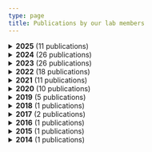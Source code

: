 ```yaml
---
type: page
title: Publications by our lab members
---
```


<details>
<summary><strong>2025</strong> (11 publications)</summary>

* **Association of Disease Severity and Cerebral Interventional Complications With Long-Term Neurodevelopmental Outcome in Neonates With Vein of Galen Malformation.**  
  **Schwarz S**, Brevis Nunez F, Durr NR, Schulz K, Brassel F, Schlunz-Hendann M, Scholz M, Felderhoff-Muser U, **Dohna-Schwake C**, **Bruns N**. *Pediatric neurology, 169:5-12*. <a href="https://pubmed.ncbi.nlm.nih.gov/40446486/" style="text-decoration: none;">PubMed</a>

* **From Entry to Outbreak in a High School Setting: Clinical and Wastewater Surveillance of a Rare SARS-CoV-2 Variant.**  
  Sachse S, Kraiselburd I, Anastasiou OE, Elsner C, **Goretzki SC**, Goer S, Koldehoff M, Thomas A, Schoth J, Voigt S, Ross RS, Dittmer U, Meyer F, Schmithausen RM. *Viruses, 17(4)*. <a href="https://pubmed.ncbi.nlm.nih.gov/40284920/" style="text-decoration: none;">PubMed</a>

* **Massive Bleeding in Children With Cancer or Hematopoietic Cell Transplant: International, Multicenter Retrospective Study, 2017-2021.**  
  Nellis ME, Steiner ME, Bhar S, McArthur J, McMichael A, Rahrig AL, Leeper C, Perdichizzi S, Chiusolo F, Shamash J, **Bruns N**, Schreiber H, Sharron MP, Butragueno-Laiseca L, Killinger JS, Pringle CP, Koenig SM, Josephson C, Crawford D, Scott BL, Remy KE, Puthawala C, Spinella PC. *Pediatric critical care medicine : a journal of the Society of Critical Care Medicine and the World Federation of Pediatric Intensive and Critical Care Societies*. <a href="https://pubmed.ncbi.nlm.nih.gov/40277427/" style="text-decoration: none;">PubMed</a>

* **Congenital infection with Plasmodium malariae: a rare case of intrauterine transmission in Germany.**  
  **Goretzki S**, **Bruns N**, Daniels A, Schonecker A, Della Marina A, Gangfuss A, Schweiger B, Schonfeld A, Witzke O, Dedy J, Dziobaka J, Holtkamp C, Rath PM, Felderhoff-Muser U, **Dohna-Schwake C**, Verhasselt HL. *Malaria journal, 24(1):91*. <a href="https://pubmed.ncbi.nlm.nih.gov/40114164/" style="text-decoration: none;">PubMed</a>

* **The Phoenix Sepsis Score in Pediatric Oncology Patients With Sepsis at PICU Admission: Test of Performance in a European Multicenter Cohort, 2018-2020.**  
  Wosten-van Asperen RM, la Roi-Teeuw HM, Tissing WJE, Jordan I, **Dohna-Schwake C**, Bottari G, Pappachan J, Crazzolara R, Amigoni A, Mizia-Malarz A, Moscatelli A, Sanchez-Martin M, Willems J, Schlapbach LJ. *Pediatric critical care medicine : a journal of the Society of Critical Care Medicine and the World Federation of Pediatric Intensive and Critical Care Societies, 26(2):e177-e185*. <a href="https://pubmed.ncbi.nlm.nih.gov/39982155/" style="text-decoration: none;">PubMed</a>

* **Ultrasound Super-Resolution Imaging of Neonatal Cerebral Vascular Reorganization.**  
  **Schwarz S**, Denis L, Nedoschill E, Buehler A, Danko V, Hilger AC, Brevis Nunez F, Durr NR, Schlunz-Hendann M, Brassel F, Felderhoff-Muser U, Reutter H, Woelfle J, Jungert J, **Dohna-Schwake C**, **Bruns N**, Regensburger AP, Couture O, Mandelbaum H, Knieling F. *Advanced science (Weinheim, Baden-Wurttemberg, Germany), 12(12):e2415235*. <a href="https://pubmed.ncbi.nlm.nih.gov/39899647/" style="text-decoration: none;">PubMed</a>

* **Performance of ICD-10-based injury severity scores in pediatric trauma patients using the ICD-AIS map and survival rate ratios.**  
  **Hojeij R**, **Brensing P**, Nonnemacher M, Kowall B, Felderhoff-Muser U, Dudda M, **Dohna-Schwake C**, Stang A, **Bruns N**. *Journal of clinical epidemiology, 178:111634*. <a href="https://pubmed.ncbi.nlm.nih.gov/39647538/" style="text-decoration: none;">PubMed</a>

* **Severity of Pediatric Inflammatory Multisystem Syndrome Temporally Associated with SARS-CoV-2 Diminished During Successive Waves of the COVID-19 Pandemic: Data from a Nationwide German Survey.**  
  Lohrmann F, Doenhardt M, Diffloth N, Jakob A, Hospach A, Schneider DT, Trotter A, Brunner J, **Goretzki S**, Arens S, Rank M, Mauer R, Armann J, Berner R, Hufnagel M. *The Journal of pediatrics, 278:114419*. <a href="https://pubmed.ncbi.nlm.nih.gov/39603520/" style="text-decoration: none;">PubMed</a>

* **Management and outcome of cutaneous diphtheria in adolescent refugees in Germany, June 2022 - October 2023.**  
  Zink A, Hofer J, Schneider C, Kessler F, Klenze H, Klauwer D, Maleki K, Muller A, **Goretzki S**, Wang S, Kobbe R, Ramirez AV, Bode S, Janda A, Fressle R, Remppis J, Henneke P, Rieg S, Berger A, Sing A, Hufnagel M, Spielberger BD. *Infection, 53(1):329-337*. <a href="https://pubmed.ncbi.nlm.nih.gov/39190269/" style="text-decoration: none;">PubMed</a>

* **An [illustrative] update on pediatric emergency medicine ultrasound: part 2 - abdominal and urogenital applications.**  
  Dong Y, Hoffmann B, **Schwarz S**, Nourkami-Tutdibi N, Huang YL, Chen S, Cekuolis A, Augustiniene R, Snelling PJ, Schreiber-Dietrich D, Grevelding L, Dietrich CF. *Medical ultrasonography, 27(1):63-72*. <a href="https://pubmed.ncbi.nlm.nih.gov/39078993/" style="text-decoration: none;">PubMed</a>

* **Empfehlungen zur Planung und Durchführung einer Bewegungsintervention
                für Kinder und Jugendliche mit Long COVID**  
  Bergelt M, Eckert K, Gauß G, **Bruns N**, Benson S, Felderhoff-Müser U, **Dohna-Schwake C**, Brasseler M, **Goretzki S**. *B&amp;G Bewegungstherapie und Gesundheitssport, 41(01):30-37*. <a href="https://doi.org/10.1055/a-2479-2946" style="text-decoration: none;">DOI</a>


</details>

<details>
<summary><strong>2024</strong> (26 publications)</summary>

* **Case report: Acute liver failure during deferasirox therapy and the potential role of pharmacogenetics.**  
  Garcia-Farina B, Rink L, Santarini V, Westkemper M, **Dohna-Schwake C**, Mohlendick B. *Frontiers in pharmacology, 15:1477755*. <a href="https://pubmed.ncbi.nlm.nih.gov/39508042/" style="text-decoration: none;">PubMed</a>

* **Ultrasound Localization Microscopy for the Assessment of Microvascular Circulation in Ischemic Perinatal Stroke.**  
  Regensburger AP, Wachter F, Denis L, Mandelbaum H, Schey F, Buehler A, Siebenlist G, **Schwarz S**, Schulz-Heise S, Rompel O, Trollmann R, Woelfle J, Jungert J, Couture O, Reutter H, Hanslik G, Knieling F. *Stroke, 55(12):e323-e325*. <a href="https://pubmed.ncbi.nlm.nih.gov/39474686/" style="text-decoration: none;">PubMed</a>

* **The effect of live-performed music therapy with physical contact in preterm infants on parental perceived stress and salivary cortisol levels.**  
  Dewan MV, Ader M, Kleinbeck T, Dathe AK, Schedlowski M, Engler H, Felderhoff-Mueser U, **Bruns N**, Kobus S. *Frontiers in psychology, 15:1441824*. <a href="https://pubmed.ncbi.nlm.nih.gov/39434912/" style="text-decoration: none;">PubMed</a>

* **How to perform Point of Care Ultrasound at resuscitation and when it is useful.**  
  Wastl D, Blaivas M, Horn R, Michels G, Seibel A, **Schwarz S**, Hoffmann BH, Hoffmann O, Von Ow D, Dietrich CF. *Medical ultrasonography*. <a href="https://pubmed.ncbi.nlm.nih.gov/39420822/" style="text-decoration: none;">PubMed</a>

* **An [illustrative] update on pediatric emergency ultrasound: part 3 - cerebral, musculoskeletal and other applications.**  
  **Schwarz S**, Dong Y, Snelling PJ, Hoffmann B, Nourkami-Tutdibi N, Huang YL, Chen S, Cekuolis A, Augustiniene R, Schreiber-Dietrich D, Grevelding L, Dietrich CF. *Medical ultrasonography*. <a href="https://pubmed.ncbi.nlm.nih.gov/39420818/" style="text-decoration: none;">PubMed</a>

* **Telemedicine-based antibiotic stewardship program in pediatrics: study protocol of a stepped wedge cluster randomized trial-the TeleKasper study.**  
  Diexer S, Ihling A, Gomes D, Moritz S, Simon A, **Dohna-Schwake C**, Mikolajczyk R, Huebner J, von Both U. *Trials, 25(1):678*. <a href="https://pubmed.ncbi.nlm.nih.gov/39402608/" style="text-decoration: none;">PubMed</a>

* **Feasibility, efficacy, and safety of animal-assisted activities with visiting dogs in inpatient pediatric oncology.**  
  Steff K, Grasemann M, Ostermann K, **Goretzki SC**, Rath PM, Reinhardt D, Schundeln MM. *World journal of pediatrics : WJP, 20(9):915-924*. <a href="https://pubmed.ncbi.nlm.nih.gov/39112809/" style="text-decoration: none;">PubMed</a>

* **Surgical Site Infections After Pediatric Liver Transplantation-Impact of a Change in Perioperative Prophylactic Antibiotic Protocol.**  
  **Bruns N**, Hauschild J, Lainka E, **Dohna-Schwake C**. *Pediatric transplantation, 28(5):e14830*. <a href="https://pubmed.ncbi.nlm.nih.gov/39030994/" style="text-decoration: none;">PubMed</a>

* **Short-term outcomes of asphyxiated neonates depending on requirement for transfer in the first 24 h of life.**  
  **Bruns N**, Feddahi N, **Hojeij R**, Rossi R, **Dohna-Schwake C**, Stein A, Kobus S, Stang A, Kowall B, Felderhoff-Muser U. *Resuscitation, 202:110309*. <a href="https://pubmed.ncbi.nlm.nih.gov/39002696/" style="text-decoration: none;">PubMed</a>

* **The effect of live music therapy on white matter microstructure in very preterm infants - A randomized controlled trial.**  
  Dewan MV, Jungilligens J, Kobus S, Diezel M, Dathe AK, Schweiger B, Huning B, Felderhoff-Muser U, **Bruns N**. *European journal of paediatric neurology : EJPN : official journal of the European Paediatric Neurology Society, 51:132-139*. <a href="https://pubmed.ncbi.nlm.nih.gov/38941879/" style="text-decoration: none;">PubMed</a>

* **Cerebral Doppler imaging in neonates: A guide for clinical application and diagnosis.**  
  Horsch S, **Schwarz S**, Arnaez J, Steggerda S, Arena R, Govaert P. *Developmental medicine and child neurology, 66(12):1570-1589*. <a href="https://pubmed.ncbi.nlm.nih.gov/38940604/" style="text-decoration: none;">PubMed</a>

* **Association of bilaterally suppressed EEG amplitudes and outcomes in critically ill children.**  
  **Paul L**, **Greve S**, Hegemann J, Gienger S, Loffelhardt VT, Della Marina A, Felderhoff-Muser U, **Dohna-Schwake C**, **Bruns N**. *Frontiers in neuroscience, 18:1411151*. <a href="https://pubmed.ncbi.nlm.nih.gov/38903601/" style="text-decoration: none;">PubMed</a>

* **Position statement on genuine physiotherapy research at German university hospitals.**  
  Klotz SGR, Bokel A, Friderichs-Nedohibchenko M, Stickdorn I, Vogel B, Doods B, Feldmann F, Ghiazza M, Giehl M, Hoberg A, Jansen L, Kohlhofer D, Leonhardt R, Meier SF, Muller C, Pannzek M, **Schwarz S**, Traut M, Urdahl M. *German medical science : GMS e-journal, 22:Doc06*. <a href="https://pubmed.ncbi.nlm.nih.gov/38883338/" style="text-decoration: none;">PubMed</a>

* **An [illustrative] update on pediatric emergency medicine ultrasound: part 1 - trauma and thoracic applications.**  
  Dong Y, **Schwarz S**, Hoffmann B, Nourkami-Tutdibi N, Huang YL, Chen S, Cekuolis A, Augustiniene R, Snelling PJ, Schreiber-Dietrich D, Grevelding L, Dietrich CF. *Medical ultrasonography, 26(4):393-404*. <a href="https://pubmed.ncbi.nlm.nih.gov/38805622/" style="text-decoration: none;">PubMed</a>

* **Effects of an early transfer from incubator to a warming crib in very low birthweight preterm infants.**  
  **Greve S**, **Bruns N**, Dathe AK, Schuendeln MM, Felderhoff-Mueser U, Stein A. *BMC pediatrics, 24(1):319*. <a href="https://pubmed.ncbi.nlm.nih.gov/38724933/" style="text-decoration: none;">PubMed</a>

* **COMFORTneo scale in preterm infants during live performed music therapy-Difference between close physical contact and hand touch contact.**  
  Kobus S, Kleinbeck T, Ader M, Dewan MV, Dathe AK, Feddahi N, Felderhoff-Mueser U, **Bruns N**. *Frontiers in neuroscience, 18:1359769*. <a href="https://pubmed.ncbi.nlm.nih.gov/38606306/" style="text-decoration: none;">PubMed</a>

* **Correlation of Comfort Score and Narcotrend Index during Procedural Sedation with Midazolam and Propofol in Children.**  
  **Bruns N**, Joist CA, Joist CM, Daniels A, Felderhoff-Muser U, **Dohna-Schwake C**, Tschiedel E. *Journal of clinical medicine, 13(5)*. <a href="https://pubmed.ncbi.nlm.nih.gov/38592307/" style="text-decoration: none;">PubMed</a>

* **Adaption of Follow-Up Visits for Preterm and High-Risk Children for Video Consultations.**  
  Dathe AK, **Greve S**, Teschler U, Heuser-Spura KM, Cordier L, Albayrak B, Felderhoff-Mueser U, Huening BM. *Telemedicine journal and e-health : the official journal of the American Telemedicine Association, 30(7):e2004-e2012*. <a href="https://pubmed.ncbi.nlm.nih.gov/38466975/" style="text-decoration: none;">PubMed</a>

* **Pediatric Community-Acquired Brain Abscesses: A Single-center Retrospective Study.**  
  Lu KH, **Bruns N**, Pentek C, Della Marina A, Gangfuss A, Kolbel H, Dogan B, Dziobaka J, Ahmadipour Y, Damman P, Felderhoff-Muser U, **Dohna-Schwake C**, **Goretzki SC**. *The Pediatric infectious disease journal, 43(6):e214-e217*. <a href="https://pubmed.ncbi.nlm.nih.gov/38451881/" style="text-decoration: none;">PubMed</a>

* **Current practice of intracranial pressure monitoring in children with severe traumatic brain injury-a nationwide prospective surveillance study in Germany.**  
  **Brensing P**, **Greve S**, **Hojeij R**, Dammann P, Felderhoff-Muser U, **Dohna-Schwake C**, **Bruns N**. *Frontiers in pediatrics, 12:1355771*. <a href="https://pubmed.ncbi.nlm.nih.gov/38405592/" style="text-decoration: none;">PubMed</a>

* **Outbreak of severe community-acquired bacterial infections among children in North Rhine-Westphalia (Germany), October to December 2022.**  
  **Goretzki SC**, van der Linden M, Itzek A, Huhne T, Adelmann RO, Ala Eldin F, Albarouni M, Becker JC, Berghauser MA, Boesing T, Boeswald M, Brasche M, Brevis Nunez F, Camara R, Deibert C, Dohle F, Dolgner J, Dziobaka J, Eifinger F, Elting N, Endmann M, Engelmann G, Frenzke H, Gappa M, Gharavi B, Goletz C, Hahn E, Heidenreich Y, Heimann K, Hensel KO, Hoffmann HG, Hoppenz M, Horneff G, Klassen H, Koerner-Rettberg C, Langler A, Lenz P, Lohmeier K, Muller A, Niemann F, Paulussen M, Pentek F, Perez R, Pingel M, Repges P, Rothoeft T, Rubo J, Schade H, Schmitz R, Schonhoff P, Schwade JN, Schwarz T, Seiffert P, Selzer G, Spille U, Thiel C, Thimm A, Urgatz B, van den Heuvel A, van Hop T, Giesen V, Wirth S, Wollbrink T, Wuller D, Felderhoff-Muser U, **Dohna-Schwake C**, Lam TT, Claus H, **Bruns N**. *Infection, 52(3):1099-1111*. <a href="https://pubmed.ncbi.nlm.nih.gov/38366304/" style="text-decoration: none;">PubMed</a>

* **Morphological chest CT changes in cystic fibrosis and massive hemoptysis.**  
  Dohna M, Kuhl H, Sutharsan S, **Bruns N**, Vo Chieu VD, Hellms S, Kornemann N, Montag MJ. *Radiologie (Heidelberg, Germany), 64(Suppl 1):76-85*. <a href="https://pubmed.ncbi.nlm.nih.gov/38326635/" style="text-decoration: none;">PubMed</a>

* **Clinical recommendations for the inpatient management of lower respiratory tract infections in children and adolescents with severe neurological impairment in Germany.**  
  Mauritz MD, von Both U, **Dohna-Schwake C**, Gille C, Hasan C, Huebner J, Hufnagel M, Knuf M, Liese JG, Renk H, Rudolph H, Schulze-Sturm U, Simon A, Stehling F, Tenenbaum T, Zernikow B. *European journal of pediatrics, 183(3):987-999*. <a href="https://pubmed.ncbi.nlm.nih.gov/38172444/" style="text-decoration: none;">PubMed</a>

* **[Increased rate of complications of pediatric acute otitis media and sinusitis in 2022/2023].**  
  Voss N, Sadok N, **Goretzki S**, **Dohna-Schwake C**, Meyer MF, Mattheis S, Lang S, Stahr K. *HNO, 72(2):83-89*. <a href="https://pubmed.ncbi.nlm.nih.gov/38108853/" style="text-decoration: none;">PubMed</a>

* **Targeted PCR of Mucorales in pediatric bronchoalveolar lavage samples indicates low prevalence of airway colonization and sample contamination.**  
  Kavvalou A, Stehling F, **Goretzki SC**, **Dohna-Schwake C**, Rath PM, Steindor M. *Infectious diseases (London, England), 56(3):255-258*. <a href="https://pubmed.ncbi.nlm.nih.gov/38015560/" style="text-decoration: none;">PubMed</a>

* **Aortic Steal Correlates with Acute Organ Dysfunction and Short-Term Outcomes in Neonates with Vein of Galen Malformation.**  
  **Schwarz S**, Brevis Nunez F, Durr NR, Schlunz-Hendann M, Brassel F, Felderhoff-Muser U, **Dohna-Schwake C**, **Bruns N**. *Neonatology, 121(1):106-115*. <a href="https://pubmed.ncbi.nlm.nih.gov/37906988/" style="text-decoration: none;">PubMed</a>


</details>

<details>
<summary><strong>2023</strong> (26 publications)</summary>

* **A comparison of pediatric inflammatory multisystem syndrome temporarily-associated with SARS-CoV-2 and Kawasaki disease.**  
  Hufnagel M, Armann J, Jakob A, Doenhardt M, Diffloth N, Hospach A, Schneider DT, Trotter A, Roessler M, Schmitt J, Berner R. *Scientific reports, 13(1):1173*. <a href="https://pubmed.ncbi.nlm.nih.gov/36670127/" style="text-decoration: none;">PubMed</a>

* **Pediatric intensive care unit admissions network-rationale, framework and method of operation of a nationwide collaborative pediatric intensive care research network in Germany.**  
  **Bruns N**, **Dohna-Schwake C**, Olivieri M, Urschitz MS, Blomenkamp S, Frosch C, Lieftuchter V, Tomidis Chatzimanouil MK, Hoffmann F, Brenner S. *Frontiers in pediatrics, 11:1254935*. <a href="https://pubmed.ncbi.nlm.nih.gov/38269291/" style="text-decoration: none;">PubMed</a>

* **Increased SARS-CoV-2 reactive low avidity T cells producing inflammatory cytokines in pediatric post-acute COVID-19 sequelae (PASC).**  
  Paniskaki K, **Goretzki S**, Anft M, Konik MJ, Meister TL, Pfaender S, Lechtenberg K, Vogl M, Dogan B, Dolff S, Westhoff TH, Rohn H, Felderhoff-Mueser U, Stervbo U, Witzke O, **Dohna-Schwake C**, Babel N. *Pediatric allergy and immunology : official publication of the European Society of Pediatric Allergy and Immunology, 34(12):e14060*. <a href="https://pubmed.ncbi.nlm.nih.gov/38146118/" style="text-decoration: none;">PubMed</a>

* **Review on Pediatric Malignant Focal Liver Lesions with Imaging Evaluation: Part II.**  
  Dong Y, Cekuolis A, Schreiber-Dietrich D, Augustiniene R, **Schwarz S**, Moller K, Nourkami-Tutdibi N, Chen S, Cao JY, Huang YL, Wang Y, Taut H, Grevelding L, Dietrich CF. *Diagnostics (Basel, Switzerland), 13(24)*. <a href="https://pubmed.ncbi.nlm.nih.gov/38132242/" style="text-decoration: none;">PubMed</a>

* **Determinants of human papillomavirus vaccine hesitancy among Lebanese parents.**  
  Zakhour R, Tamim H, Faytrouni F, Makki M, **Hojeij R**, Charafeddine L. *PloS one, 18(12):e0295644*. <a href="https://pubmed.ncbi.nlm.nih.gov/38091310/" style="text-decoration: none;">PubMed</a>

* **Review on Pediatric Malignant Focal Liver Lesions with Imaging Evaluation: Part I.**  
  Dong Y, Cekuolis A, Schreiber-Dietrich D, Augustiniene R, **Schwarz S**, Moller K, Nourkami-Tutdibi N, Chen S, Cao JY, Huang YL, Wang Y, Taut H, Grevelding L, Dietrich CF. *Diagnostics (Basel, Switzerland), 13(23)*. <a href="https://pubmed.ncbi.nlm.nih.gov/38066809/" style="text-decoration: none;">PubMed</a>

* **Fading SARS-CoV-2 humoral VOC cross-reactivity and sustained cellular immunity in convalescent children and adolescents.**  
  Paniskaki K, **Goretzki S**, Anft M, Konik MJ, Lechtenberg K, Vogl M, Meister TL, Pfaender S, Zettler M, Jager J, Dolff S, Westhoff TH, Rohn H, Felderhoff-Mueser U, Stervbo U, Witzke O, **Dohna-Schwake C**, Babel N. *BMC infectious diseases, 23(1):818*. <a href="https://pubmed.ncbi.nlm.nih.gov/37993788/" style="text-decoration: none;">PubMed</a>

* **Music therapy modulates mothers' perception of their preterm infants.**  
  Kobus S, Diezel M, Dewan MV, Huening B, Dathe AK, Marschik PB, Felderhoff-Mueser U, **Bruns N**. *Frontiers in psychology, 14:1231741*. <a href="https://pubmed.ncbi.nlm.nih.gov/37928582/" style="text-decoration: none;">PubMed</a>

* **Distinct clinical phenotypes in paediatric cancer patients with sepsis are associated with different outcomes-an international multicentre retrospective study.**  
  Wosten-van Asperen RM, la Roi-Teeuw HM, van Amstel RB, Bos LD, Tissing WJ, Jordan I, **Dohna-Schwake C**, Bottari G, Pappachan J, Crazzolara R, Comoretto RI, Mizia-Malarz A, Moscatelli A, Sanchez-Martin M, Willems J, Rogerson CM, Bennett TD, Luo Y, Atreya MR, Faustino EVS, Geva A, Weiss SL, Schlapbach LJ, Sanchez-Pinto LN. *EClinicalMedicine, 65:102252*. <a href="https://pubmed.ncbi.nlm.nih.gov/37842550/" style="text-decoration: none;">PubMed</a>

* **[Time to Antibiotics (TTA) - Reassessment from the German Working Group for Fever and Neutropenia in Children and Adolescents (DGPI/GPOH)].**  
  Simon A, Lehrnbecher T, Baltaci Y, **Dohna-Schwake C**, Groll A, Laws HJ, Potratz J, Hufnagel M, Bochennek K. *Klinische Padiatrie, 235(6):331-341*. <a href="https://pubmed.ncbi.nlm.nih.gov/37751768/" style="text-decoration: none;">PubMed</a>

* **Outcome after conservative or surgical treatment for new-onset epilepsy in children with cerebral cavernous malformation.**  
  Santos AN, Rauschenbach L, Riess C, Georgiades I, Ficilar B, Gallardo EG, Quesada CM, Li Y, Tippelt S, **Dohna-Schwake C**, Schmidt B, Jabbarli R, Siegel AM, Benet A, Wrede KH, Sure U, Dammann P. *Seizure, 111:23-29*. <a href="https://pubmed.ncbi.nlm.nih.gov/37494759/" style="text-decoration: none;">PubMed</a>

* **Early Prediction of Mortality after Birth Asphyxia with the nSOFA.**  
  Dathe AK, Stein A, **Bruns N**, Craciun ED, Tuda L, Bialas J, Brasseler M, Felderhoff-Mueser U, Huening BM. *Journal of clinical medicine, 12(13)*. <a href="https://pubmed.ncbi.nlm.nih.gov/37445355/" style="text-decoration: none;">PubMed</a>

* **Development of an Ultrasound Scoring System to Describe Brain Maturation in Preterm Infants.**  
  Stein A, Sody E, **Bruns N**, Felderhoff-Muser U. *AJNR. American journal of neuroradiology, 44(7):846-852*. <a href="https://pubmed.ncbi.nlm.nih.gov/37321856/" style="text-decoration: none;">PubMed</a>

* **Doppler Ultrasound Flow Reversal in the Superior Sagittal Sinus to Detect Cerebral Venous Congestion in Vein of Galen Malformation.**  
  **Schwarz S**, Brevis Nunez F, Durr NR, Brassel F, Schlunz-Hendann M, Feldkamp A, Rosenbaum T, Felderhoff-Muser U, Schulz K, **Dohna-Schwake C**, **Bruns N**. *AJNR. American journal of neuroradiology, 44(6):707-715*. <a href="https://pubmed.ncbi.nlm.nih.gov/37230540/" style="text-decoration: none;">PubMed</a>

* **Giant Cavernous Malformation Mimicking an Infiltrative Intracranial Neoplasm in Children-Case Report and Systematic Review of the Literature.**  
  Gonzalez-Gallardo E, Rauschenbach L, Santos AN, Riess C, Li Y, Tippelt S, Della Marina A, **Dohna-Schwake C**, Sure U, Dammann P. *World neurosurgery, 174:30-41*. <a href="https://pubmed.ncbi.nlm.nih.gov/36889633/" style="text-decoration: none;">PubMed</a>

* **High Prevalence of Alternative Diagnoses in Children and Adolescents with Suspected Long COVID-A Single Center Cohort Study.**  
  **Goretzki SC**, Brasseler M, Dogan B, Huhne T, Bernard D, Schonecker A, Steindor M, Gangfuss A, Della Marina A, Felderhoff-Muser U, **Dohna-Schwake C**, **Bruns N**. *Viruses, 15(2)*. <a href="https://pubmed.ncbi.nlm.nih.gov/36851793/" style="text-decoration: none;">PubMed</a>

* **A European International Multicentre Survey on the Current Practice of Perioperative Antibiotic Prophylaxis for Paediatric Liver Transplantations.**  
  Hauschild J, **Bruns N**, Lainka E, **Dohna-Schwake C**. *Antibiotics (Basel, Switzerland), 12(2)*. <a href="https://pubmed.ncbi.nlm.nih.gov/36830202/" style="text-decoration: none;">PubMed</a>

* **Functional outcome after initial and multiple intracerebral hemorrhages in children with cerebral cavernous malformations.**  
  Santos AN, Rauschenbach L, Gull HH, Dinger TF, Chihi M, Li Y, Tippelt S, **Dohna-Schwake C**, Schmidt B, Jabbarli R, Wrede KH, Sure U, Dammann P. *European journal of neurology, 30(5):1364-1370*. <a href="https://pubmed.ncbi.nlm.nih.gov/36789485/" style="text-decoration: none;">PubMed</a>

* **IgD shapes the pre-immune naive B cell compartment in humans.**  
  Dirks J, Andres O, **Paul L**, Manukjan G, Schulze H, Morbach H. *Frontiers in immunology, 14:1096019*. <a href="https://pubmed.ncbi.nlm.nih.gov/36776874/" style="text-decoration: none;">PubMed</a>

* **Functional outcome after pediatric cerebral cavernous malformation surgery.**  
  Rauschenbach L, Santos AN, Dinger TF, Darkwah Oppong M, Li Y, Tippelt S, **Dohna-Schwake C**, Schmidt B, Jabbarli R, Wrede KH, Sure U, Dammann P. *Scientific reports, 13(1):2286*. <a href="https://pubmed.ncbi.nlm.nih.gov/36759693/" style="text-decoration: none;">PubMed</a>

* **Pulmonary Sonography - Neonatal Diagnosis Part 2.**  
  **Schwarz S**. *Ultraschall in der Medizin (Stuttgart, Germany : 1980), 44(3):240-268*. <a href="https://pubmed.ncbi.nlm.nih.gov/36669528/" style="text-decoration: none;">PubMed</a>

* **[Pediatric neurocritical care].**  
  **Bruns N**, Schara-Schmidt U, **Dohna-Schwake C**. *Der Nervenarzt, 94(2):75-83*. <a href="https://pubmed.ncbi.nlm.nih.gov/36645451/" style="text-decoration: none;">PubMed</a>

* **Re: "Watch Out for Drug-Induced Coma and Burst Suppression Pattern in Infants and Children Mimicking Severe Neurological Disease" by Falsaperla et al.**  
  **Bruns N**. *Therapeutic hypothermia and temperature management, 13(1):42-43*. <a href="https://pubmed.ncbi.nlm.nih.gov/36576494/" style="text-decoration: none;">PubMed</a>

* **Feasibility of Video Consultation for Preterm Neurodevelopmental Follow-up Care During the COVID-19 Pandemic: Cohort Study.**  
  Albayrak B, Cordier LJ, **Greve S**, Teschler U, Dathe AK, Felderhoff-Muser U, Huning BM. *JMIR pediatrics and parenting, 6:e40940*. <a href="https://pubmed.ncbi.nlm.nih.gov/36409307/" style="text-decoration: none;">PubMed</a>

* **Pulmonary Sonography - Neonatal Diagnosis Part 1.**  
  **Schwarz S**. *Ultraschall in der Medizin (Stuttgart, Germany : 1980), 44(1):14-35*. <a href="https://pubmed.ncbi.nlm.nih.gov/36075237/" style="text-decoration: none;">PubMed</a>

* **Dissection of the Brachiocephalic Trunk with Subsequent Occlusion of Both Common Carotid Arteries in a Newborn with an Aortic Arch Variant - From Cerebral Doppler Ultrasound to Diagnosis.**  
  **Schwarz S**, Tarusinov G, Brevis F. *Ultraschall in der Medizin (Stuttgart, Germany : 1980), 44(3):e164-e167*. <a href="https://pubmed.ncbi.nlm.nih.gov/35211943/" style="text-decoration: none;">PubMed</a>


</details>

<details>
<summary><strong>2022</strong> (18 publications)</summary>

* **Music Therapy in Preterm Infants Reduces Maternal Distress.**  
  Kobus S, Diezel M, Dewan MV, Huening B, Dathe AK, Marschik PB, Felderhoff-Mueser U, **Bruns N**. *International journal of environmental research and public health, 20(1)*. <a href="https://pubmed.ncbi.nlm.nih.gov/36613052/" style="text-decoration: none;">PubMed</a>

* **Organizational characteristics of European pediatric onco-critical care: An international cross-sectional survey.**  
  Nielsen JSA, Agbeko R, Bate J, Jordan I, **Dohna-Schwake C**, Potratz J, Moscatelli A, Bottari G, Pappachan J, Witt V, Crazzolara R, Amigoni A, Mizia-Malarz A, Sanchez Martin M, Willems J, van den Heuvel-Eibrink MM, Schlapbach LJ, Wosten-van Asperen RM. *Frontiers in pediatrics, 10:1024273*. <a href="https://pubmed.ncbi.nlm.nih.gov/36533247/" style="text-decoration: none;">PubMed</a>

* **Development of restrictive eating disorders in children and adolescents with long-COVID-associated smell and taste dysfunction.**  
  Brasseler M, Schonecker A, Steindor M, Della Marina A, **Bruns N**, Dogan B, Felderhoff-Muser U, Hebebrand J, **Dohna-Schwake C**, **Goretzki SC**. *Frontiers in pediatrics, 10:1022669*. <a href="https://pubmed.ncbi.nlm.nih.gov/36518782/" style="text-decoration: none;">PubMed</a>

* **Next Generation Sequencing of Free Microbial DNA for Rapid Identification of Pathogens in Critically Ill Children with Systemic Inflammatory Response Syndrome (SIRS).**  
  **Goretzki SC**, Schafer M, Dogan B, **Bruns N**, Tschiedel E, Rath PM, Voigt S, Grumaz S, Horvatek P, Schonberger S, Stehling F, Brenner T, **Dohna-Schwake C**. *Frontiers in bioscience (Landmark edition), 27(11):302*. <a href="https://pubmed.ncbi.nlm.nih.gov/36472101/" style="text-decoration: none;">PubMed</a>

* **Bronchial artery diameter in massive hemoptysis in cystic fibrosis.**  
  Dohna M, Kuhl H, Sutharsan S, **Dohna-Schwake C**, Vo Chieu VD, Hellms S, Kornemann N, Renz DM, Montag MJ. *BMC pulmonary medicine, 22(1):424*. <a href="https://pubmed.ncbi.nlm.nih.gov/36397043/" style="text-decoration: none;">PubMed</a>

* **Administrative data in pediatric critical care research-Potential, challenges, and future directions.**  
  **Bruns N**, Sorg AL, Felderhoff-Muser U, **Dohna-Schwake C**, Stang A. *Frontiers in pediatrics, 10:1014094*. <a href="https://pubmed.ncbi.nlm.nih.gov/36245724/" style="text-decoration: none;">PubMed</a>

* **The impact of age and electrode position on amplitude-integrated EEGs in children from 1 month to 17 years of age.**  
  **Greve S**, Loffelhardt VT, Della Marina A, Felderhoff-Muser U, **Dohna-Schwake C**, **Bruns N**. *Frontiers in neurology, 13:952193*. <a href="https://pubmed.ncbi.nlm.nih.gov/36090865/" style="text-decoration: none;">PubMed</a>

* **Impact of Physical Contact on Preterm Infants' Vital Sign Response to Live Music Therapy.**  
  Kobus S, Diezel M, Dewan MV, Huening B, Dathe AK, Felderhoff-Mueser U, **Bruns N**. *International journal of environmental research and public health, 19(15)*. <a href="https://pubmed.ncbi.nlm.nih.gov/35954880/" style="text-decoration: none;">PubMed</a>

* **Prevalence of osteopathologies in a single center cohort of survivors of childhood primary brain tumor.**  
  Schundeln MM, Fritzemeier S, **Goretzki SC**, Hauffa PK, Munteanu M, Kiewert C, Hauffa BP, Fleischhack G, Tippelt S, Grasemann C. *Frontiers in pediatrics, 10:913343*. <a href="https://pubmed.ncbi.nlm.nih.gov/35923779/" style="text-decoration: none;">PubMed</a>

* **Pediatric ICU Admissions After Adolescent Suicide Attempts During the Pandemic.**  
  **Bruns N**, Willemsen L, Stang A, Kowall B, Holtkamp K, Kamp O, Dudda M, Hey F, Hoffmann F, Blankenburg J, Eifinger F, Fuchs H, Haase R, Baier J, Andree C, Heldmann M, Maldera V, Potratz J, Kurz D, Mand N, Doerfel C, Rothoeft T, Schultz M, Ohlert M, Silkenbaumer K, Boesing T, Indraswari F, Niemann F, Jahn P, Merker M, Braun N, Nunez FB, Engler M, Heimann K, Brasche M, Wolf G, Freymann H, Dercks M, Hoppenz M, Felderhoff-Muser U, **Dohna-Schwake C**. *Pediatrics, 150(2)*. <a href="https://pubmed.ncbi.nlm.nih.gov/35534988/" style="text-decoration: none;">PubMed</a>

* **Impact of the First COVID Lockdown on Accident- and Injury-Related Pediatric Intensive Care Admissions in Germany-A Multicenter Study.**  
  **Bruns N**, Willemsen LY, Holtkamp K, Kamp O, Dudda M, Kowall B, Stang A, Hey F, Blankenburg J, Sabir H, Eifinger F, Fuchs H, Haase R, Andree C, Heldmann M, Potratz J, Kurz D, Schumann A, Muller-Knapp M, Mand N, Doerfel C, Dahlem P, Rothoeft T, Ohlert M, Silkenbaumer K, Dohle F, Indraswari F, Niemann F, Jahn P, Merker M, Braun N, Brevis Nunez F, Engler M, Heimann K, Wolf GK, Wulf D, Hankel S, Freymann H, Allgaier N, Knirsch F, Dercks M, Reinhard J, Hoppenz M, Felderhoff-Muser U, **Dohna-Schwake C**. *Children (Basel, Switzerland), 9(3)*. <a href="https://pubmed.ncbi.nlm.nih.gov/35327736/" style="text-decoration: none;">PubMed</a>

* **Role of extracorporeal membrane oxygenation in pediatric cancer patients: a systematic review and meta-analysis of observational studies.**  
  Slooff V, Hoogendoorn R, Nielsen JSA, Pappachan J, Amigoni A, Caramelli F, Aziz O, Wildschut E, Verbruggen S, Crazzolara R, **Dohna-Schwake C**, Potratz J, Willems J, Llevadias J, Moscatelli A, Montaguti A, Bottari G, Di Nardo M, Schlapbach L, Wosten-van Asperen R. *Annals of intensive care, 12(1):8*. <a href="https://pubmed.ncbi.nlm.nih.gov/35092500/" style="text-decoration: none;">PubMed</a>

* **Breastfeeding and Readmission for Hyperbilirubinemia in Late Preterm and Term Infants in Beirut, Lebanon.**  
  Hanin EA, Rayan H, Hani T, Taleb J, Dany AH, Lama C. *Indian pediatrics, 59(3):218-221*. <a href="https://pubmed.ncbi.nlm.nih.gov/34969942/" style="text-decoration: none;">PubMed</a>

* **Functional Short-Term Outcomes and Mortality in Children with Severe Traumatic Brain Injury: Comparing Decompressive Craniectomy and Medical Management.**  
  **Bruns N**, Kamp O, Lange K, Lefering R, Felderhoff-Muser U, Dudda M, **Dohna-Schwake C**. *Journal of neurotrauma, 39(13-14):944-953*. <a href="https://pubmed.ncbi.nlm.nih.gov/34877889/" style="text-decoration: none;">PubMed</a>

* **Antibiotics in critically ill children-a narrative review on different aspects of a rational approach.**  
  **Bruns N**, **Dohna-Schwake C**. *Pediatric research, 91(2):440-446*. <a href="https://pubmed.ncbi.nlm.nih.gov/34873285/" style="text-decoration: none;">PubMed</a>

* **Natural Course of Cerebral Cavernous Malformations in Children: A Five-Year Follow-Up Study.**  
  Santos AN, Rauschenbach L, Saban D, Chen B, Herten A, Dinger TF, Li Y, Tippelt S, Della Marina A, **Dohna-Schwake C**, Schmidt B, Jabbarli R, Wrede KH, Sure U, Dammann P. *Stroke, 53(3):817-824*. <a href="https://pubmed.ncbi.nlm.nih.gov/34706565/" style="text-decoration: none;">PubMed</a>

* **Latency duration of preterm premature rupture of membranes and neonatal outcome: a retrospective single-center experience.**  
  Muller H, Stahling AC, **Bruns N**, Weiss C, Ai M, Koninger A, Felderhoff-Muser U. *European journal of pediatrics, 181(2):801-811*. <a href="https://pubmed.ncbi.nlm.nih.gov/34605998/" style="text-decoration: none;">PubMed</a>

* **Handlungsempfehlung nach der S2k-Leitlinie Das Schädel-Hirn-Trauma im Kindes- und Jugendalter**  
  **Bruns N**, **Dohna-Schwake C**. *Monatsschrift Kinderheilkunde, 171(6):531-533*. <a href="https://doi.org/10.1007/s00112-022-01482-z" style="text-decoration: none;">DOI</a>


</details>

<details>
<summary><strong>2021</strong> (11 publications)</summary>

* **Characterization of aEEG During Sleep and Wakefulness in Healthy Children.**  
  Loffelhardt VT, Della Marina A, **Greve S**, Muller H, Felderhoff-Muser U, **Dohna-Schwake C**, **Bruns N**. *Frontiers in pediatrics, 9:773188*. <a href="https://pubmed.ncbi.nlm.nih.gov/35127587/" style="text-decoration: none;">PubMed</a>

* **Parents' Perception of Family-Centered Music Therapy with Stable Preterm Infants.**  
  Kobus S, Diezel M, Huening B, Dewan MV, Felderhoff-Mueser U, **Bruns N**. *International journal of environmental research and public health, 18(23)*. <a href="https://pubmed.ncbi.nlm.nih.gov/34886539/" style="text-decoration: none;">PubMed</a>

* **Hospitalization and Morbidity Rates After Pediatric Traumatic Brain Injury: A Nation-Wide Population-Based Analysis.**  
  **Bruns N**, Trocchi P, Felderhoff-Muser U, **Dohna-Schwake C**, Stang A. *Frontiers in pediatrics, 9:747743*. <a href="https://pubmed.ncbi.nlm.nih.gov/34660495/" style="text-decoration: none;">PubMed</a>

* **Music Therapy Is Effective during Sleep in Preterm Infants.**  
  Kobus S, Diezel M, Dewan MV, Huening B, Dathe AK, Felderhoff-Mueser U, **Bruns N**. *International journal of environmental research and public health, 18(16)*. <a href="https://pubmed.ncbi.nlm.nih.gov/34443994/" style="text-decoration: none;">PubMed</a>

* **Coil embolisation for massive haemoptysis in cystic fibrosis.**  
  Dohna M, Renz DM, Stehling F, **Dohna-Schwake C**, Sutharsan S, Neurohr C, Wirtz H, Eickmeier O, Grosse-Onnebrink J, Sauerbrey A, Soditt V, Poplawska K, Wacker F, Montag MJ. *BMJ open respiratory research, 8(1)*. <a href="https://pubmed.ncbi.nlm.nih.gov/34385150/" style="text-decoration: none;">PubMed</a>

* **Next-generation sequencing diagnostics of bacteremia in pediatric sepsis.**  
  Schmoch T, Westhoff JH, Decker SO, Skarabis A, Hoffmann GF, **Dohna-Schwake C**, Felderhoff-Muser U, Skolik C, Feisst M, Klose C, Bruckner T, Luntz S, Weigand MA, Sohn K, Brenner T. *Medicine, 100(25):e26403*. <a href="https://pubmed.ncbi.nlm.nih.gov/34160425/" style="text-decoration: none;">PubMed</a>

* **Epidemiology, Diagnostics, and Management of Vein of Galen Malformation.**  
  Brevis Nunez F, **Dohna-Schwake C**. *Pediatric neurology, 119:50-55*. <a href="https://pubmed.ncbi.nlm.nih.gov/33895584/" style="text-decoration: none;">PubMed</a>

* **NAT2 polymorphisms as a cause of metamizole-induced agranulocytosis.**  
  Radulovic I, Dogan B, **Dohna-Schwake C**, Schundeln MM, Siffert W, Mohlendick B. *Pharmacogenetics and genomics, 31(6):140-143*. <a href="https://pubmed.ncbi.nlm.nih.gov/33675325/" style="text-decoration: none;">PubMed</a>

* **EVALI (E-cigarette or vaping product use associated lung injury): First case report of an adolescent in Europe.**  
  Schafer M, Steindor M, Stehling F, **Dohna-Schwake C**. *Pediatric pulmonology, 56(5):1274-1275*. <a href="https://pubmed.ncbi.nlm.nih.gov/33497507/" style="text-decoration: none;">PubMed</a>

* **Sedation for bronchoscopy in children: A prospective randomized double-blinded trial.**  
  Tschiedel E, Eckerland M, Felderhoff-Mueser U, **Dohna-Schwake C**, Stehling F. *Pediatric pulmonology, 56(5):1221-1229*. <a href="https://pubmed.ncbi.nlm.nih.gov/33336889/" style="text-decoration: none;">PubMed</a>

* **aEEG as a useful tool for neuromonitoring in critically ill children - Current evidence and knowledge gaps.**  
  **Bruns N**, Felderhoff-Muser U, **Dohna-Schwake C**. *Acta paediatrica (Oslo, Norway : 1992), 110(4):1132-1140*. <a href="https://pubmed.ncbi.nlm.nih.gov/33210762/" style="text-decoration: none;">PubMed</a>


</details>

<details>
<summary><strong>2020</strong> (10 publications)</summary>

* **Iatrogenic severe hyperglycemia due to parenteral administration of glucose in children - a case series.**  
  **Bruns N**, Grosse Lordemann A, Rasche T, Meyburg J, Kruger M, Wieg C, Gratopp A, Hoppenz M, Heitmann F, Hoppen T, Loffler G, Felderhoff-Muser U, **Dohna-Schwake C**. *Italian journal of pediatrics, 46(1):179*. <a href="https://pubmed.ncbi.nlm.nih.gov/33261643/" style="text-decoration: none;">PubMed</a>

* **Unusual Presentation of Polyautoimmunity and Renal Tubular Acidosis in an Adolescent With Hashimoto's Thyroiditis and Central Pontine Myelinolysis.**  
  **Bruns N**, Finkelberg I, Al-Attrach I, Hoyer PF, Buscher R. *Frontiers in endocrinology, 11:548877*. <a href="https://pubmed.ncbi.nlm.nih.gov/33162932/" style="text-decoration: none;">PubMed</a>

* **More Than 500 Kids Could Be Saved Each Year! Ten Consensus Actions to Improve Quality of Pediatric Resuscitation in DACH-Countries (Austria, Germany, and Switzerland).**  
  Jung P, Brenner S, Bachmann I, Both C, Cardona F, **Dohna-Schwake C**, Eich C, Eifinger F, Huth R, Heimberg E, Landsleitner B, Olivieri M, Sasse M, Weisner T, Wagner M, Warnke G, Ziegler B, Boettiger BW, Nadkarni V, Hoffmann F. *Frontiers in pediatrics, 8:549710*. <a href="https://pubmed.ncbi.nlm.nih.gov/33117762/" style="text-decoration: none;">PubMed</a>

* **Further evidence for POMK as candidate gene for WWS with meningoencephalocele.**  
  **Paul L**, Rupprich K, Della Marina A, Stein A, Elgizouli M, Kaiser FJ, Schweiger B, Koninger A, Iannaccone A, Hehr U, Kolbel H, Roos A, Schara-Schmidt U, Kuechler A. *Orphanet journal of rare diseases, 15(1):242*. <a href="https://pubmed.ncbi.nlm.nih.gov/32907597/" style="text-decoration: none;">PubMed</a>

* **How to Administer Near-Infrared Spectroscopy in Critically ill Neonates, Infants, and Children.**  
  **Bruns N**, Moosmann J, Munch F, **Dohna-Schwake C**, Woelfle J, Cesnjevar R, Dittrich S, Felderhoff-Muser U, Muller H. *Journal of visualized experiments : JoVE(162)*. <a href="https://pubmed.ncbi.nlm.nih.gov/32894267/" style="text-decoration: none;">PubMed</a>

* **Postnatal serum creatinine is elevated in preterm infants with PPROM-induced anhydramnios.**  
  **Bruns N**, Stahling AC, **Greve S**, Weiss C, Koninger A, Felderhoff-Muser U, Muller H. *Pediatrics and neonatology, 61(4):414-419*. <a href="https://pubmed.ncbi.nlm.nih.gov/32278744/" style="text-decoration: none;">PubMed</a>

* **aEEG Use in Pediatric Critical Care-An Online Survey.**  
  **Bruns N**, Felderhoff-Muser U, **Dohna-Schwake C**, Woelfle J, Muller H. *Frontiers in pediatrics, 8:3*. <a href="https://pubmed.ncbi.nlm.nih.gov/32039124/" style="text-decoration: none;">PubMed</a>

* **Correlation of lateral ventricular size and deep gray matter volume in MRI at term equivalent age with neurodevelopmental outcome at a corrected age of 24 months and with handedness in preterm infants.**  
  Storbeck T, **Bruns N**, Weiss C, Felderhoff-Muser U, Muller H. *European journal of pediatrics, 179(2):271-278*. <a href="https://pubmed.ncbi.nlm.nih.gov/31724086/" style="text-decoration: none;">PubMed</a>

* **Bacterial infections in children after liver transplantation: A single-center surveillance study of 345 consecutive transplantations.**  
  **Dohna Schwake C**, Guiddir T, Cuzon G, Benissa MR, Dubois C, Miatello J, Merchaoui Z, Durand P, Tissieres P. *Transplant infectious disease : an official journal of the Transplantation Society, 22(1):e13208*. <a href="https://pubmed.ncbi.nlm.nih.gov/31693773/" style="text-decoration: none;">PubMed</a>

* **Neurological outcome at 24 months corrected age of prematurely born infants after preterm premature rupture of membranes (PPROM) of at least 7 days: a two-center experience in Germany.**  
  Muller H, Storbeck T, Katzer D, **Bruns N**, Wossner-Stegmann G, Ai M, Koninger A, Muller A, Felderhoff-Muser U, Bagci S. *The journal of maternal-fetal & neonatal medicine : the official journal of the European Association of Perinatal Medicine, the Federation of Asia and Oceania Perinatal Societies, the International Society of Perinatal Obstetricians, 33(8):1315-1320*. <a href="https://pubmed.ncbi.nlm.nih.gov/30153748/" style="text-decoration: none;">PubMed</a>


</details>

<details>
<summary><strong>2019</strong> (5 publications)</summary>

* **Amplitude-Integrated EEG for Neurological Assessment and Seizure Detection in a German Pediatric Intensive Care Unit.**  
  **Bruns N**, Sanchez-Albisua I, Weiss C, Tschiedel E, **Dohna-Schwake C**, Felderhoff-Muser U, Muller H. *Frontiers in pediatrics, 7:358*. <a href="https://pubmed.ncbi.nlm.nih.gov/31555625/" style="text-decoration: none;">PubMed</a>

* **Research priorities in pediatric onco-critical care: an international Delphi consensus study.**  
  Soeteman M, Potratz J, Nielsen JSA, Willems J, Valla FV, Brierley J, Wosten-van Asperen RM. *Intensive care medicine, 45(11):1681-1683*. <a href="https://pubmed.ncbi.nlm.nih.gov/31444505/" style="text-decoration: none;">PubMed</a>

* **PICU mortality of children with cancer admitted to pediatric intensive care unit a systematic review and meta-analysis.**  
  Wosten-van Asperen RM, van Gestel JPJ, van Grotel M, Tschiedel E, **Dohna-Schwake C**, Valla FV, Willems J, Angaard Nielsen JS, Krause MF, Potratz J, van den Heuvel-Eibrink MM, Brierley J. *Critical reviews in oncology/hematology, 142:153-163*. <a href="https://pubmed.ncbi.nlm.nih.gov/31404827/" style="text-decoration: none;">PubMed</a>

* **A DELPHI study on aspects of study design to overcome knowledge gaps on the burden of disease caused by serogroup B invasive meningococcal disease.**  
  Marten O, Koerber F, Bloom D, Bullinger M, Buysse C, Christensen H, De Wals P, **Dohna-Schwake C**, Henneke P, Kirchner M, Knuf M, Lawrenz B, Monteiro AL, Sevilla JP, Van de Velde N, Welte R, Wright C, Greiner W. *Health and quality of life outcomes, 17(1):87*. <a href="https://pubmed.ncbi.nlm.nih.gov/31118091/" style="text-decoration: none;">PubMed</a>

* **Visual Distraction During Sleep Induction with Propofol in Pediatric Patients - Can Cartoon Watching Influence the Sedative Dose?**  
  Tschiedel E, Beckers K, Grosse-Lordemann A, Basu O, Felderhoff-Muser U, **Dohna-Schwake C**. *Klinische Padiatrie, 231(1):35-40*. <a href="https://pubmed.ncbi.nlm.nih.gov/30231262/" style="text-decoration: none;">PubMed</a>


</details>

<details>
<summary><strong>2018</strong> (1 publications)</summary>

* **Relationship between brain function (aEEG) and brain structure (MRI) and their predictive value for neurodevelopmental outcome of preterm infants.**  
  Huning B, Storbeck T, **Bruns N**, Dransfeld F, Hobrecht J, Karpienski J, Sirin S, Schweiger B, Weiss C, Felderhoff-Muser U, Muller H. *European journal of pediatrics, 177(8):1181-1189*. <a href="https://pubmed.ncbi.nlm.nih.gov/29789947/" style="text-decoration: none;">PubMed</a>


</details>

<details>
<summary><strong>2017</strong> (2 publications)</summary>

* **Application of an Amplitude-integrated EEG Monitor (Cerebral Function Monitor) to Neonates.**  
  **Bruns N**, Blumenthal S, Meyer I, Klose-Verschuur S, Felderhoff-Muser U, Muller H. *Journal of visualized experiments : JoVE(127)*. <a href="https://pubmed.ncbi.nlm.nih.gov/28930990/" style="text-decoration: none;">PubMed</a>

* **Comparison of two common aEEG classifications for the prediction of neurodevelopmental outcome in preterm infants.**  
  **Bruns N**, Dransfeld F, Huning B, Hobrecht J, Storbeck T, Weiss C, Felderhoff-Muser U, Muller H. *European journal of pediatrics, 176(2):163-171*. <a href="https://pubmed.ncbi.nlm.nih.gov/27924356/" style="text-decoration: none;">PubMed</a>


</details>

<details>
<summary><strong>2016</strong> (1 publications)</summary>

* **Clinical Evaluation of the First Automated Assay for the Detection of Stimulating TSH Receptor Autoantibodies.**  
  Allelein S, Ehlers M, **Goretzki S**, Hermsen D, Feldkamp J, Haase M, Dringenberg T, Schmid C, Hautzel H, Schott M. *Hormone and metabolic research = Hormon- und Stoffwechselforschung = Hormones et metabolisme, 48(12):795-801*. <a href="https://pubmed.ncbi.nlm.nih.gov/27923250/" style="text-decoration: none;">PubMed</a>


</details>

<details>
<summary><strong>2015</strong> (1 publications)</summary>

* **Electrocortical Activity at 7 Days of Life is Affected in Extremely Premature Infants with Patent Ductus Arteriosus.**  
  **Bruns N**, Metze B, Buhrer C, Felderhoff-Muser U, Huseman D. *Klinische Padiatrie, 227(5):264-8*. <a href="https://pubmed.ncbi.nlm.nih.gov/25875399/" style="text-decoration: none;">PubMed</a>


</details>

<details>
<summary><strong>2014</strong> (1 publications)</summary>

* **Impairment of bone health in pediatric patients with hemolytic anemia.**  
  Schundeln MM, **Goretzki SC**, Hauffa PK, Wieland R, Bauer J, Baeder L, Eggert A, Hauffa BP, Grasemann C. *PloS one, 9(10):e108400*. <a href="https://pubmed.ncbi.nlm.nih.gov/25299063/" style="text-decoration: none;">PubMed</a>


</details>

